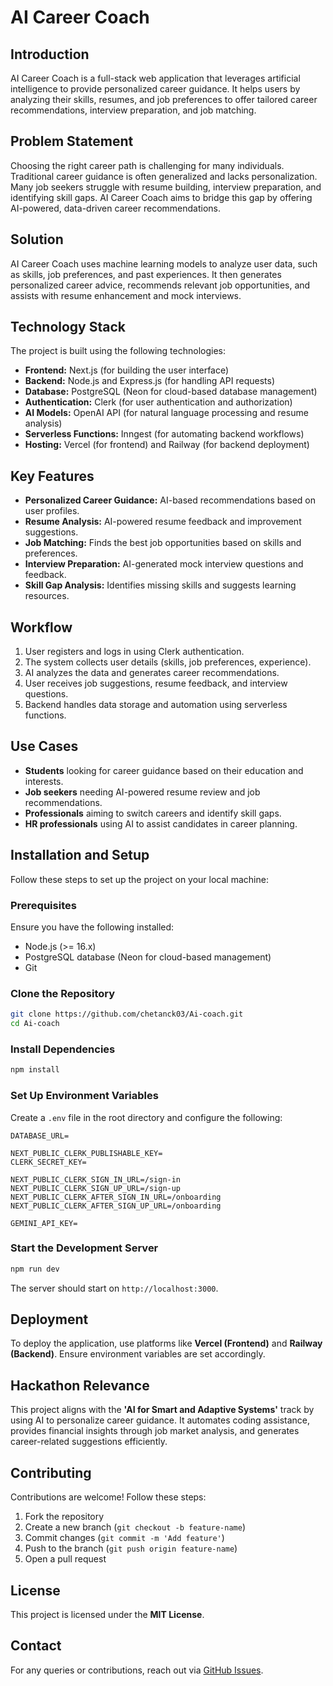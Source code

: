 # AI Career Coach

## Introduction
AI Career Coach is a full-stack web application that leverages artificial intelligence to provide personalized career guidance. It helps users by analyzing their skills, resumes, and job preferences to offer tailored career recommendations, interview preparation, and job matching.

## Problem Statement
Choosing the right career path is challenging for many individuals. Traditional career guidance is often generalized and lacks personalization. Many job seekers struggle with resume building, interview preparation, and identifying skill gaps. AI Career Coach aims to bridge this gap by offering AI-powered, data-driven career recommendations.

## Solution
AI Career Coach uses machine learning models to analyze user data, such as skills, job preferences, and past experiences. It then generates personalized career advice, recommends relevant job opportunities, and assists with resume enhancement and mock interviews.

## Technology Stack
The project is built using the following technologies:
- **Frontend:** Next.js (for building the user interface)
- **Backend:** Node.js and Express.js (for handling API requests)
- **Database:** PostgreSQL (Neon for cloud-based database management)
- **Authentication:** Clerk (for user authentication and authorization)
- **AI Models:** OpenAI API (for natural language processing and resume analysis)
- **Serverless Functions:** Inngest (for automating backend workflows)
- **Hosting:** Vercel (for frontend) and Railway (for backend deployment)

## Key Features
- **Personalized Career Guidance:** AI-based recommendations based on user profiles.
- **Resume Analysis:** AI-powered resume feedback and improvement suggestions.
- **Job Matching:** Finds the best job opportunities based on skills and preferences.
- **Interview Preparation:** AI-generated mock interview questions and feedback.
- **Skill Gap Analysis:** Identifies missing skills and suggests learning resources.

## Workflow
1. User registers and logs in using Clerk authentication.
2. The system collects user details (skills, job preferences, experience).
3. AI analyzes the data and generates career recommendations.
4. User receives job suggestions, resume feedback, and interview questions.
5. Backend handles data storage and automation using serverless functions.

## Use Cases
- **Students** looking for career guidance based on their education and interests.
- **Job seekers** needing AI-powered resume review and job recommendations.
- **Professionals** aiming to switch careers and identify skill gaps.
- **HR professionals** using AI to assist candidates in career planning.

## Installation and Setup
Follow these steps to set up the project on your local machine:

### Prerequisites
Ensure you have the following installed:
- Node.js (>= 16.x)
- PostgreSQL database (Neon for cloud-based management)
- Git

### Clone the Repository
```sh
git clone https://github.com/chetanck03/Ai-coach.git
cd Ai-coach
```

### Install Dependencies
```sh
npm install
```

### Set Up Environment Variables
Create a `.env` file in the root directory and configure the following:
```
DATABASE_URL=

NEXT_PUBLIC_CLERK_PUBLISHABLE_KEY=
CLERK_SECRET_KEY=

NEXT_PUBLIC_CLERK_SIGN_IN_URL=/sign-in
NEXT_PUBLIC_CLERK_SIGN_UP_URL=/sign-up
NEXT_PUBLIC_CLERK_AFTER_SIGN_IN_URL=/onboarding
NEXT_PUBLIC_CLERK_AFTER_SIGN_UP_URL=/onboarding

GEMINI_API_KEY=
```

### Start the Development Server
```sh
npm run dev
```
The server should start on `http://localhost:3000`.

## Deployment
To deploy the application, use platforms like **Vercel (Frontend)** and **Railway (Backend)**. Ensure environment variables are set accordingly.

## Hackathon Relevance
This project aligns with the **'AI for Smart and Adaptive Systems'** track by using AI to personalize career guidance. It automates coding assistance, provides financial insights through job market analysis, and generates career-related suggestions efficiently.

## Contributing
Contributions are welcome! Follow these steps:
1. Fork the repository
2. Create a new branch (`git checkout -b feature-name`)
3. Commit changes (`git commit -m 'Add feature'`)
4. Push to the branch (`git push origin feature-name`)
5. Open a pull request

## License
This project is licensed under the **MIT License**.

## Contact
For any queries or contributions, reach out via [GitHub Issues](https://github.com/chetanck03/Ai-coach/issues).
